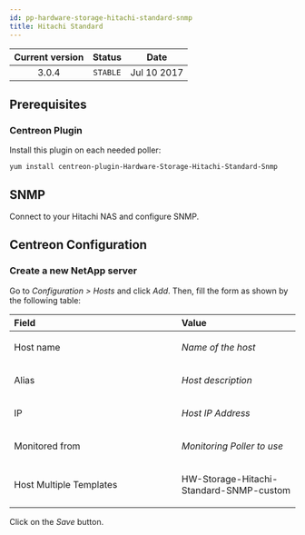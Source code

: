 ```yaml
---
id: pp-hardware-storage-hitachi-standard-snmp
title: Hitachi Standard
---
```


| Current version | Status | Date |
| :-: | :-: | :-: |
| 3.0.4 | `STABLE` | Jul 10 2017 |

## Prerequisites
### Centreon Plugin
Install this plugin on each needed poller:

    yum install centreon-plugin-Hardware-Storage-Hitachi-Standard-Snmp

## SNMP
Connect to your Hitachi NAS and configure SNMP.

## Centreon Configuration
### Create a new NetApp server
Go to *Configuration &gt; Hosts* and click *Add*. Then, fill the form as
shown by the following table:

<table>
<colgroup>
<col width="58%" />
<col width="41%" />
</colgroup>
<thead>
<tr class="header">
<th align="left">Field</th>
<th align="left">Value</th>
</tr>
</thead>
<tbody>
<tr class="odd">
<td align="left"><p>Host name</p></td>
<td align="left"><p><em>Name of the host</em></p></td>
</tr>
<tr class="even">
<td align="left"><p>Alias</p></td>
<td align="left"><p><em>Host description</em></p></td>
</tr>
<tr class="odd">
<td align="left"><p>IP</p></td>
<td align="left"><p><em>Host IP Address</em></p></td>
</tr>
<tr class="even">
<td align="left"><p>Monitored from</p></td>
<td align="left"><p><em>Monitoring Poller to use</em></p></td>
</tr>
<tr class="odd">
<td align="left"><p>Host Multiple Templates</p></td>
<td align="left"><p>HW-Storage-Hitachi-Standard-SNMP-custom</p></td>
</tr>
</tbody>
</table>

Click on the *Save* button.

